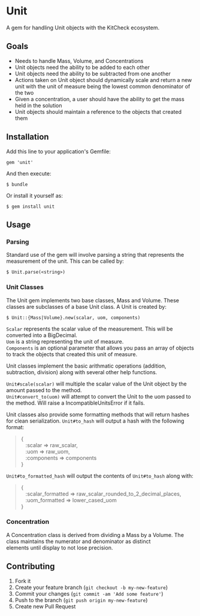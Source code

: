 # Unit

A gem for handling Unit objects with the KitCheck ecosystem.

## Goals

 * Needs to handle Mass, Volume, and Concentrations
 * Unit objects need the ability to be added to each other
 * Unit objects need the ability to be subtracted from one another
 * Actions taken on Unit object should dynamically scale and return a new unit with the unit of measure being the lowest common denominator of the two
 * Given a concentration, a user should have the ability to get the mass held in the solution
 * Unit objects should maintain a reference to the objects that created them


## Installation

Add this line to your application's Gemfile:

    gem 'unit'

And then execute:

    $ bundle

Or install it yourself as:

    $ gem install unit

## Usage

### Parsing

Standard use of the gem will involve parsing a string that represents the measurement of the unit. This can be called by:

    $ Unit.parse(<string>)

### Unit Classes

The Unit gem implements two base classes, Mass and Volume. These classes are subclasses of a base Unit class. A Unit is created by:

    $ Unit::{Mass|Volume}.new(scalar, uom, components)

`Scalar` represents the scalar value of the measurement. This will be converted into a BigDecimal. <br/>
`Uom` is a string representing the unit of measure. <br/>
`Components` is an optional parameter that allows you pass an array of objects to track the objects that created this unit of measure.

Unit classes implement the basic arithmatic operations (addition, subtraction, division) along with several other help functions.

`Unit#scale(scalar)` will multiple the scalar value of the Unit object by the amount passed to the method. <br/>
`Unit#convert_to(uom)` will attempt to convert the Unit to the uom passed to the method. Will raise a IncompatibleUnitsError if it fails.<br/>

Unit classes also provide some formatting methods that will return hashes for clean serialization.
`Unit#to_hash` will output a hash with the following format:
> { <br/>
> &nbsp;&nbsp; :scalar => raw_scalar, <br/>
> &nbsp;&nbsp; :uom => raw_uom, <br/>
> &nbsp;&nbsp; :components => components <br/>
> }

`Unit#to_formatted_hash` will output the contents of `Unit#to_hash` along with:
> { <br/>
> &nbsp;&nbsp; :scalar_formatted => raw_scalar_rounded_to_2_decimal_places, <br/>
> &nbsp;&nbsp; :uom_formatted => lower_cased_uom <br/>
> }



### Concentration

A Concentration class is derived from dividing a Mass by a Volume. The class maintains the numerator and denominator as distinct <br/>
elements until display to not lose precision.


## Contributing

1. Fork it
2. Create your feature branch (`git checkout -b my-new-feature`)
3. Commit your changes (`git commit -am 'Add some feature'`)
4. Push to the branch (`git push origin my-new-feature`)
5. Create new Pull Request
